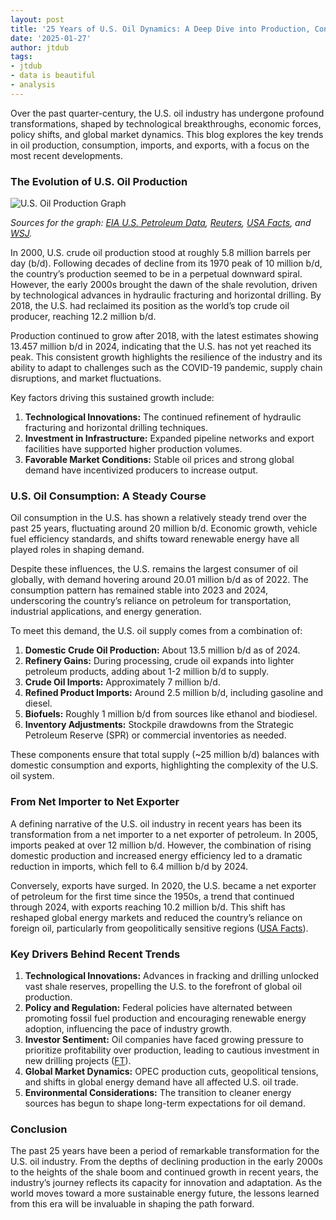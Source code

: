 ```yaml
---
layout: post
title: '25 Years of U.S. Oil Dynamics: A Deep Dive into Production, Consumption, and Trade'
date: '2025-01-27'
author: jtdub
tags:
- jtdub
- data is beautiful
- analysis
---
```


Over the past quarter-century, the U.S. oil industry has undergone profound transformations, shaped by technological breakthroughs, economic forces, policy shifts, and global market dynamics. This blog explores the key trends in oil production, consumption, imports, and exports, with a focus on the most recent developments.

### The Evolution of U.S. Oil Production

![U.S. Oil Production Graph](https://imagedelivery.net/KfNXtSV3XH0tLyWKv3PbRw/e7b7b38c-f822-4370-0e20-4244e1524700/public)

*Sources for the graph: [EIA U.S. Petroleum Data](https://www.eia.gov/petroleum/), [Reuters](https://www.reuters.com/markets/commodities/), [USA Facts](https://usafacts.org/articles/is-the-us-a-bigger-oil-importer-or-exporter/), and [WSJ](https://www.wsj.com/business/energy-oil/).*

In 2000, U.S. crude oil production stood at roughly 5.8 million barrels per day (b/d). Following decades of decline from its 1970 peak of 10 million b/d, the country’s production seemed to be in a perpetual downward spiral. However, the early 2000s brought the dawn of the shale revolution, driven by technological advances in hydraulic fracturing and horizontal drilling. By 2018, the U.S. had reclaimed its position as the world’s top crude oil producer, reaching 12.2 million b/d.

Production continued to grow after 2018, with the latest estimates showing 13.457 million b/d in 2024, indicating that the U.S. has not yet reached its peak. This consistent growth highlights the resilience of the industry and its ability to adapt to challenges such as the COVID-19 pandemic, supply chain disruptions, and market fluctuations.

Key factors driving this sustained growth include:

1. **Technological Innovations:** The continued refinement of hydraulic fracturing and horizontal drilling techniques.
2. **Investment in Infrastructure:** Expanded pipeline networks and export facilities have supported higher production volumes.
3. **Favorable Market Conditions:** Stable oil prices and strong global demand have incentivized producers to increase output.

### U.S. Oil Consumption: A Steady Course

Oil consumption in the U.S. has shown a relatively steady trend over the past 25 years, fluctuating around 20 million b/d. Economic growth, vehicle fuel efficiency standards, and shifts toward renewable energy have all played roles in shaping demand.

Despite these influences, the U.S. remains the largest consumer of oil globally, with demand hovering around 20.01 million b/d as of 2022. The consumption pattern has remained stable into 2023 and 2024, underscoring the country’s reliance on petroleum for transportation, industrial applications, and energy generation.

To meet this demand, the U.S. oil supply comes from a combination of:

1. **Domestic Crude Oil Production:** About 13.5 million b/d as of 2024.
2. **Refinery Gains:** During processing, crude oil expands into lighter petroleum products, adding about 1-2 million b/d to supply.
3. **Crude Oil Imports:** Approximately 7 million b/d.
4. **Refined Product Imports:** Around 2.5 million b/d, including gasoline and diesel.
5. **Biofuels:** Roughly 1 million b/d from sources like ethanol and biodiesel.
6. **Inventory Adjustments:** Stockpile drawdowns from the Strategic Petroleum Reserve (SPR) or commercial inventories as needed.

These components ensure that total supply (~25 million b/d) balances with domestic consumption and exports, highlighting the complexity of the U.S. oil system.

### From Net Importer to Net Exporter

A defining narrative of the U.S. oil industry in recent years has been its transformation from a net importer to a net exporter of petroleum. In 2005, imports peaked at over 12 million b/d. However, the combination of rising domestic production and increased energy efficiency led to a dramatic reduction in imports, which fell to 6.4 million b/d by 2024.

Conversely, exports have surged. In 2020, the U.S. became a net exporter of petroleum for the first time since the 1950s, a trend that continued through 2024, with exports reaching 10.2 million b/d. This shift has reshaped global energy markets and reduced the country’s reliance on foreign oil, particularly from geopolitically sensitive regions ([USA Facts](https://usafacts.org/articles/is-the-us-a-bigger-oil-importer-or-exporter/)).

### Key Drivers Behind Recent Trends

1. **Technological Innovations:** Advances in fracking and drilling unlocked vast shale reserves, propelling the U.S. to the forefront of global oil production.
2. **Policy and Regulation:** Federal policies have alternated between promoting fossil fuel production and encouraging renewable energy adoption, influencing the pace of industry growth.
3. **Investor Sentiment:** Oil companies have faced growing pressure to prioritize profitability over production, leading to cautious investment in new drilling projects ([FT](https://www.ft.com/content/3f4c07ee-7a75-467d-9cc7-53e81c579874)).
4. **Global Market Dynamics:** OPEC production cuts, geopolitical tensions, and shifts in global energy demand have all affected U.S. oil trade.
5. **Environmental Considerations:** The transition to cleaner energy sources has begun to shape long-term expectations for oil demand.

### Conclusion

The past 25 years have been a period of remarkable transformation for the U.S. oil industry. From the depths of declining production in the early 2000s to the heights of the shale boom and continued growth in recent years, the industry’s journey reflects its capacity for innovation and adaptation. As the world moves toward a more sustainable energy future, the lessons learned from this era will be invaluable in shaping the path forward.